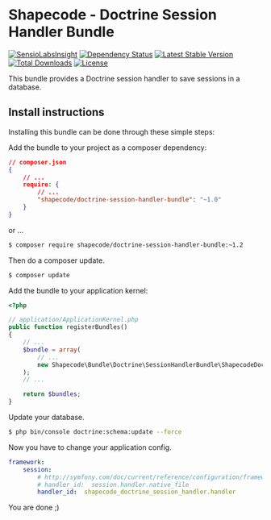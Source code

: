 Shapecode - Doctrine Session Handler Bundle
============

[![SensioLabsInsight](https://insight.sensiolabs.com/projects/459ede02-b412-445e-9846-336cbfeb3fd5/mini.png)](https://insight.sensiolabs.com/projects/459ede02-b412-445e-9846-336cbfeb3fd5)
[![Dependency Status](https://www.versioneye.com/user/projects/5776d31e68ee07004d8f8eae/badge.svg?style=flat-square)](https://www.versioneye.com/user/projects/5776d31e68ee07004d8f8eae)
[![Latest Stable Version](https://poser.pugx.org/shapecode/doctrine-session-handler-bundle/v/stable)](https://packagist.org/packages/shapecode/doctrine-session-handler-bundle)
[![Total Downloads](https://poser.pugx.org/shapecode/doctrine-session-handler-bundle/downloads)](https://packagist.org/packages/shapecode/doctrine-session-handler-bundle)
[![License](https://poser.pugx.org/shapecode/doctrine-session-handler-bundle/license)](https://packagist.org/packages/shapecode/doctrine-session-handler-bundle)

This bundle provides a Doctrine session handler to save sessions in a database.

Install instructions
--------------------------------

Installing this bundle can be done through these simple steps:

Add the bundle to your project as a composer dependency:

```json
// composer.json
{
    // ...
    require: {
        // ...
        "shapecode/doctrine-session-handler-bundle": "~1.0"
    }
}
```

or ...

```bash
$ composer require shapecode/doctrine-session-handler-bundle:~1.2
```

Then do a composer update.

```bash
$ composer update
```

Add the bundle to your application kernel:
```php
<?php

// application/ApplicationKernel.php
public function registerBundles()
{
	// ...
	$bundle = array(
		// ...
        new Shapecode\Bundle\Doctrine\SessionHandlerBundle\ShapecodeDoctrineSessionHandlerBundle,
	);
    // ...

    return $bundles;
}
```

Update your database.

```bash
$ php bin/console doctrine:schema:update --force
```

Now you have to change your application config.

```yml
framework:
    session:
        # http://symfony.com/doc/current/reference/configuration/framework.html#handler-id
        # handler_id:  session.handler.native_file
        handler_id:  shapecode_doctrine_session_handler.handler
```

You are done ;)
